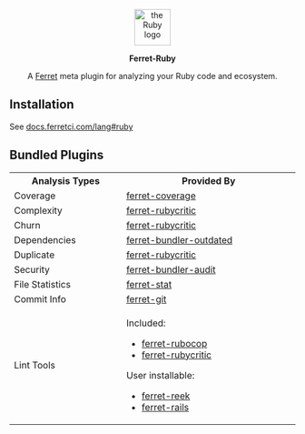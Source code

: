 <p align="center">
  <img width="64" style="background: none" src="https://user-images.githubusercontent.com/93340/30883744-2f236bc6-a2db-11e7-8b29-d65ebd1afde2.png" alt="the Ruby logo" />
  <p align="center">
    <strong>Ferret-Ruby</strong>
  </p>
  <p align="center">
    A
    <a href="https://github.com/forthright/ferret">Ferret</a>
    meta plugin for analyzing your Ruby code and ecosystem.
  </p>
</p>

## Installation

See [docs.ferretci.com/lang#ruby](https://docs.ferretci.com/lang/#ruby)

## Bundled Plugins

<table>
  <tr>
    <th width="300">Analysis Types</th>
    <th width="600">Provided By</th>
  </tr>
  <tr>
    <td>Coverage</td>
    <td>
      <a id="coverage" href="https://github.com/forthright/ferret-coverage">ferret-coverage</a>
    </td>
  </tr>
  <tr>
    <td id="complexity">Complexity</td>
    <td>
      <a href="https://github.com/forthright/ferret-rubycritic">ferret-rubycritic</a>
    </td>
  </tr>
  <tr>
    <td id="churn">Churn</td>
    <td>
      <a href="https://github.com/forthright/ferret-rubycritic">ferret-rubycritic</a>
    </td>
  </tr>
  <tr>
    <td id="dependencies">Dependencies</td>
    <td>
      <a href="https://github.com/forthright/ferret-bundler-outdated">ferret-bundler-outdated</a>
    </td>
  </tr>
  <tr>
    <td id="duplicate">Duplicate</td>
    <td>
      <a href="https://github.com/forthright/ferret-rubycritic">ferret-rubycritic</a>
    </td>
  </tr>
  <tr>
    <td id="security">Security</td>
    <td>
      <a href="https://github.com/forthright/ferret-bundler-audit">ferret-bundler-audit</a>
    </td>
  </tr>
  <tr>
    <td id="file-statistics">File Statistics</td>
    <td>
      <a href="https://github.com/forthright/ferret-stat">ferret-stat</a>
    </td>
  </tr>
  <tr>
    <td id="commit-info">Commit Info</td>
    <td>
      <a href="https://github.com/forthright/ferret-git">ferret-git</a>
    </td>
  </tr>
  <tr>
    <td id="lint-tools">Lint Tools</td>
    <td>
      <p>Included:</p>
      <ul>
        <li>
          <a href="https://github.com/forthright/ferret-rubocop">ferret-rubocop</a>
        </li>
        <li>
          <a href="https://github.com/forthright/ferret-rubycritic">ferret-rubycritic</a>
        </li>
      </ul>
      <p>User installable:</p>
      <ul>
        <li>
          <a href="https://github.com/forthright/ferret-reek">ferret-reek</a>
        </li>
        <li>
          <a href="https://github.com/forthright/ferret-rails">ferret-rails</a>
        </li>
      </ul>
    </td>
  </tr>
</table>

